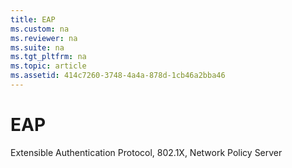 ```yaml
---
title: EAP
ms.custom: na
ms.reviewer: na
ms.suite: na
ms.tgt_pltfrm: na
ms.topic: article
ms.assetid: 414c7260-3748-4a4a-878d-1cb46a2bba46
---
```

# EAP
Extensible Authentication Protocol, 802.1X, Network Policy Server  
  
